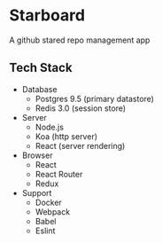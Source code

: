 # Starboard

A github stared repo management app

## Tech Stack

- Database
    - Postgres 9.5 (primary datastore)
    - Redis 3.0 (session store)
- Server
    - Node.js
    - Koa (http server)
    - React (server rendering)
- Browser
    - React
    - React Router
    - Redux
- Support
    - Docker
    - Webpack
    - Babel
    - Eslint
